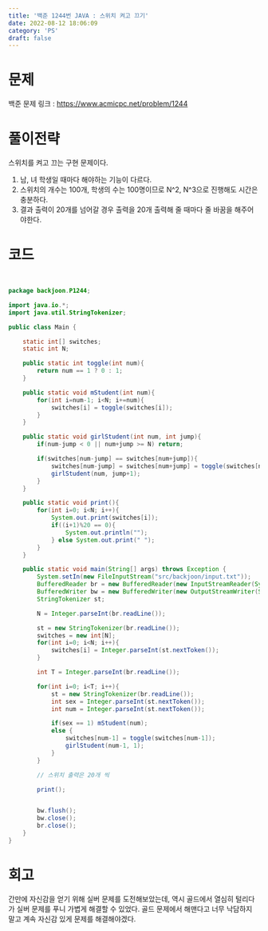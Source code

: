 ```yaml
---
title: '백준 1244번 JAVA : 스위치 켜고 끄기'
date: 2022-08-12 18:06:09
category: 'PS'
draft: false
---
```


# 문제

백준 문제 링크 : https://www.acmicpc.net/problem/1244

# 풀이전략

스위치를 켜고 끄는 구현 문제이다.

1. 남, 녀 학생일 때마다 해야하는 기능이 다르다.
2. 스위치의 개수는 100개, 학생의 수는 100명이므로 N^2, N^3으로 진행해도 시간은 충분하다.
3. 결과 출력이 20개를 넘어갈 경우 출력을 20개 출력해 줄 때마다 줄 바꿈을 해주어야한다.

# 코드

```java


package backjoon.P1244;

import java.io.*;
import java.util.StringTokenizer;

public class Main {

    static int[] switches;
    static int N;

    public static int toggle(int num){
        return num == 1 ? 0 : 1;
    }

    public static void mStudent(int num){
        for(int i=num-1; i<N; i+=num){
            switches[i] = toggle(switches[i]);
        }
    }

    public static void girlStudent(int num, int jump){
        if(num-jump < 0 || num+jump >= N) return;

        if(switches[num-jump] == switches[num+jump]){
            switches[num-jump] = switches[num+jump] = toggle(switches[num-jump]);
            girlStudent(num, jump+1);
        }
    }

    public static void print(){
        for(int i=0; i<N; i++){
            System.out.print(switches[i]);
            if((i+1)%20 == 0){
                System.out.println("");
            } else System.out.print(" ");
        }
    }

    public static void main(String[] args) throws Exception {
        System.setIn(new FileInputStream("src/backjoon/input.txt"));
        BufferedReader br = new BufferedReader(new InputStreamReader(System.in));
        BufferedWriter bw = new BufferedWriter(new OutputStreamWriter(System.out));
        StringTokenizer st;

        N = Integer.parseInt(br.readLine());

        st = new StringTokenizer(br.readLine());
        switches = new int[N];
        for(int i=0; i<N; i++){
            switches[i] = Integer.parseInt(st.nextToken());
        }

        int T = Integer.parseInt(br.readLine());

        for(int i=0; i<T; i++){
            st = new StringTokenizer(br.readLine());
            int sex = Integer.parseInt(st.nextToken());
            int num = Integer.parseInt(st.nextToken());

            if(sex == 1) mStudent(num);
            else {
                switches[num-1] = toggle(switches[num-1]);
                girlStudent(num-1, 1);
            }
        }

        // 스위치 출력은 20개 씩

        print();


        bw.flush();
        bw.close();
        br.close();
    }
}


```

# 회고

간만에 자신감을 얻기 위해 실버 문제를 도전해보았는데, 역시 골드에서 열심히 털리다가 실버 문제를 푸니 가볍게 해결할 수 있었다. 골드 문제에서 해맨다고 너무 낙담하지 말고 계속 자신감 있게 문제를 해결해야겠다.
